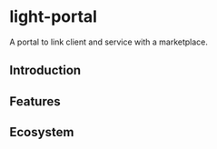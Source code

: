# light-portal
A portal to link client and service with a marketplace.

## Introduction

## Features

## Ecosystem
